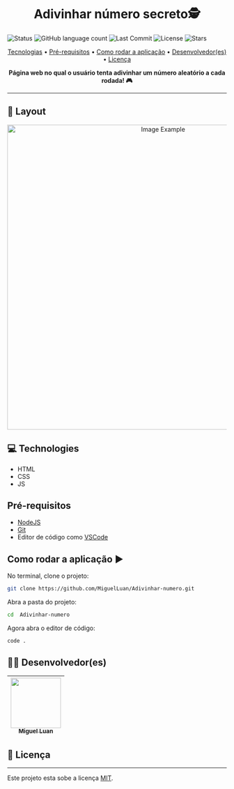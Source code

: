 <h1 align="center" style="font-weight: bold;"> Adivinhar número secreto🕵️</h1>

![Status](https://img.shields.io/badge/status-Concluido-green)
![GitHub language count](https://img.shields.io/github/languages/count/MiguelLuan/Adivinhar-numero)
![Last Commit](https://img.shields.io/github/last-commit/MiguelLuan/Adivinhar-numero)
![License](https://img.shields.io/github/license/MiguelLuan/Adivinhar-numero)
![Stars](https://img.shields.io/github/stars/MiguelLuan/Adivinhar-numero)

<p align="center">
 <a href="#tech">Tecnologias</a> • 
 <a href="#requirements">Pré-requisitos</a> • 
 <a href="#application">Como rodar a aplicação</a> •
 <a href="#contribute">Desenvolvedor(es)</a> • 
 <a href="#license">Licença</a>
</p>

<p align="center">
    <b>Página web no qual o usuário tenta adivinhar um número aleatório a cada rodada! 🎮</b>
</p>

---

<h2 id="layout">🎨 Layout</h2>

<p align="center">
        <img src="img/Tela_do_site.gif" alt="Image Example" width="700px">
</p>

<h2 id="tech">💻 Technologies</h2>

- HTML
- CSS
- JS    

<h2 id="requirements">Pré-requisitos</h2>

- [NodeJS](https://github.com/)
- [Git](https://github.com)
- Editor de código como [VSCode](https://code.visualstudio.com/)

<h2 id="application">Como rodar a aplicação ▶️</h2>

No terminal, clone o projeto:

```bash
git clone https://github.com/MiguelLuan/Adivinhar-numero.git
```

Abra a pasta do projeto:

```bash
cd  Adivinhar-numero
```

Agora abra o editor de código:

```bash
code .
```

<h2 id="contribute">🧑‍💻 Desenvolvedor(es)</h2>

| [<img src="https://avatars.githubusercontent.com/u/211078180?s=400&u=e42935c528efd7f3f727529e71286a5803fe4aa7&v=4" width=115><br><sub>Miguel Luan</sub>](https://github.com/MiguelLuan) |
| :---: 

<h2 id="license">📝 Licença</h3>

--- 

Este projeto esta sobe a licença [MIT](LICENSE).
